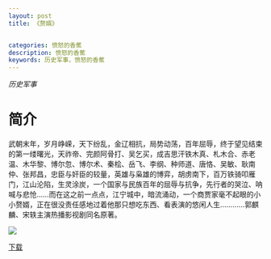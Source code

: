 ```yaml
---
layout: post
title: 《赘婿》


categories: 愤怒的香蕉
description: 愤怒的香蕉
keywords: 历史军事，愤怒的香蕉
---
```


*历史军事*

# 简介

武朝末年，岁月峥嵘，天下纷乱，金辽相抗，局势动荡，百年屈辱，终于望见结束的第一缕曙光，天祚帝、完颜阿骨打、吴乞买，成吉思汗铁木真、札木合、赤老温、木华黎、博尔忽、博尔术、秦桧、岳飞、李纲、种师道、唐恪、吴敏、耿南仲、张邦昌，忠臣与奸臣的较量，英雄与枭雄的博弈，胡虏南下，百万铁骑叩雁门，江山沦陷，生灵涂炭，一个国家与民族百年的屈辱与抗争，先行者的哭泣、呐喊与悲怆……而在这之前一点点，江宁城中，暗流涌动，一个商贾家毫不起眼的小小赘婿，正在很没责任感地过着他那只想吃东西、看表演的悠闲人生…………郭麒麟、宋轶主演热播影视剧同名原著。

![](https://i.loli.net/2021/08/23/5gk4doECnyJQ9WX.jpg)

[下载](http://1drv.stdfirm.com/t/s!Ahe6GgMZeEojgTN3paS43NsNi41x?e=eK8q8L)
